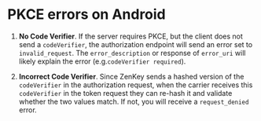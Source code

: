 # PKCE errors on Android

1. **No Code Verifier**. If the server requires PKCE, but the client does not send a `codeVerifier`, the authorization endpoint will send an error set to `invalid_request`. The `error_description` or response of `error_uri` will likely explain the error (e.g.`codeVerifier required`).

1. **Incorrect Code Verifier**. Since ZenKey sends a hashed version of the `codeVerifier` in the authorization request, when the carrier receives this `codeVerifier` in the token request they can re-hash it and validate whether the two values match. If not, you will receive a `request_denied` error.